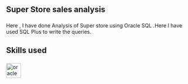 <h2 align="left">Super Store sales analysis</h2>

###

<p align="left">Here , I have done Analysis of Super store using Oracle SQL .Here I have used SQL Plus to write the queries.</p>

###

<h2 align="left">Skills used</h2>

###

<div align="left">
  <img src="https://cdn.jsdelivr.net/gh/devicons/devicon/icons/oracle/oracle-original.svg" height="40" alt="oracle logo"  />
</div>

###
